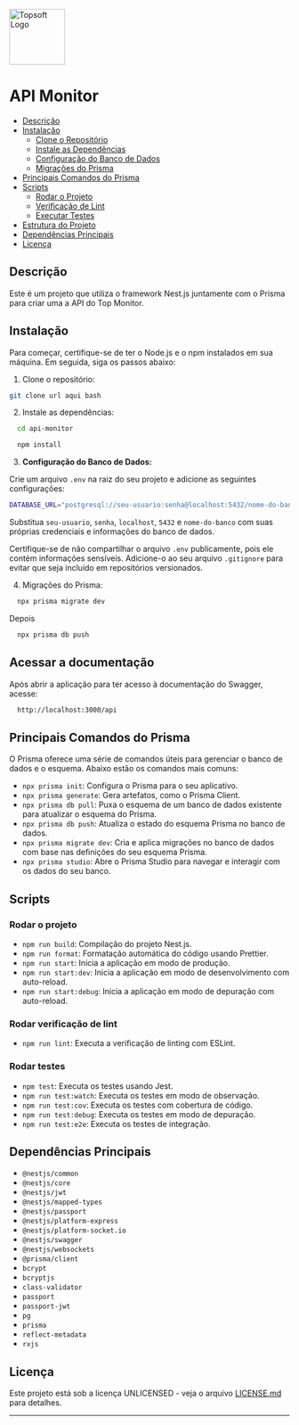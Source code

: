 <p align="center">

<a href="https://topsoft.inf.br/logo.png" target="blank"><img src="https://topsoft.inf.br/logo.png" width="100" alt="Topsoft Logo" /></a>

</p>

# API Monitor

- [Descrição](#descrição)
- [Instalação](#instalação)
  - [Clone o Repositório](#clone-o-repositório)
  - [Instale as Dependências](#instale-as-dependências)
  - [Configuração do Banco de Dados](#configuração-do-banco-de-dados)
  - [Migrações do Prisma](#migrações-do-prisma)
- [Principais Comandos do Prisma](#principais-Comandos-do-prisma)
- [Scripts](#scripts)
  - [Rodar o Projeto](#rodar-o-projeto)
  - [Verificação de Lint](#verificação-de-lint)
  - [Executar Testes](#executar-testes)
- [Estrutura do Projeto](#estrutura-do-projeto)
- [Dependências Principais](#dependências-principais)
- [Licença](#licença)

## Descrição

Este é um projeto que utiliza o framework Nest.js juntamente com o Prisma para criar uma a API do Top Monitor.

## Instalação

Para começar, certifique-se de ter o Node.js e o npm instalados em sua máquina. Em seguida, siga os passos abaixo:

1. Clone o repositório:

```bash
git clone url aqui bash
```

2. Instale as dependências:

```bash
  cd api-monitor
```

```bash
  npm install
```

3. **Configuração do Banco de Dados:**

Crie um arquivo `.env` na raiz do seu projeto e adicione as seguintes configurações:

```bash
DATABASE_URL="postgresql://seu-usuario:senha@localhost:5432/nome-do-banco"
```

Substitua `seu-usuario`, `senha`, `localhost`, `5432` e `nome-do-banco` com suas próprias credenciais e informações do banco de dados.

Certifique-se de não compartilhar o arquivo `.env` publicamente, pois ele contém informações sensíveis. Adicione-o ao seu arquivo `.gitignore` para evitar que seja incluído em repositórios versionados.

4. Migrações do Prisma:

```bash
  npx prisma migrate dev
```

Depois

```bash
  npx prisma db push
```

## Acessar a documentação

Após abrir a aplicação para ter acesso à documentação do Swagger, acesse:

```bash
  http://localhost:3000/api
```

## Principais Comandos do Prisma

O Prisma oferece uma série de comandos úteis para gerenciar o banco de dados e o esquema. Abaixo estão os comandos mais comuns:

- `npx prisma init`: Configura o Prisma para o seu aplicativo.
- `npx prisma generate`: Gera artefatos, como o Prisma Client.
- `npx prisma db pull`: Puxa o esquema de um banco de dados existente para atualizar o esquema do Prisma.
- `npx prisma db push`: Atualiza o estado do esquema Prisma no banco de dados.
- `npx prisma migrate dev`: Cria e aplica migrações no banco de dados com base nas definições do seu esquema Prisma.
- `npx prisma studio`: Abre o Prisma Studio para navegar e interagir com os dados do seu banco.

## Scripts

### Rodar o projeto

- `npm run build`: Compilação do projeto Nest.js.
- `npm run format`: Formatação automática do código usando Prettier.
- `npm run start`: Inicia a aplicação em modo de produção.
- `npm run start:dev`: Inicia a aplicação em modo de desenvolvimento com auto-reload.
- `npm run start:debug`: Inicia a aplicação em modo de depuração com auto-reload.

### Rodar verificação de lint

- `npm run lint`: Executa a verificação de linting com ESLint.

### Rodar testes

- `npm test`: Executa os testes usando Jest.
- `npm run test:watch`: Executa os testes em modo de observação.
- `npm run test:cov`: Executa os testes com cobertura de código.
- `npm run test:debug`: Executa os testes em modo de depuração.
- `npm run test:e2e`: Executa os testes de integração.

## Dependências Principais

- `@nestjs/common`
- `@nestjs/core`
- `@nestjs/jwt`
- `@nestjs/mapped-types`
- `@nestjs/passport`
- `@nestjs/platform-express`
- `@nestjs/platform-socket.io`
- `@nestjs/swagger`
- `@nestjs/websockets`
- `@prisma/client`
- `bcrypt`
- `bcryptjs`
- `class-validator`
- `passport`
- `passport-jwt`
- `pg`
- `prisma`
- `reflect-metadata`
- `rxjs`

## Licença

Este projeto está sob a licença UNLICENSED - veja o arquivo [LICENSE.md](LICENSE.md) para detalhes.

---
